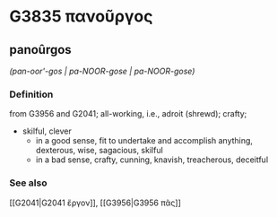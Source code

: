 # G3835 πανοῦργος

## panoûrgos

_(pan-oor'-gos | pa-NOOR-gose | pa-NOOR-gose)_

### Definition

from G3956 and G2041; all-working, i.e., adroit (shrewd); crafty; 

- skilful, clever
  - in a good sense, fit to undertake and accomplish anything, dexterous, wise, sagacious, skilful
  - in a bad sense, crafty, cunning, knavish, treacherous, deceitful

### See also

[[G2041|G2041 ἔργον]], [[G3956|G3956 πᾶς]]
